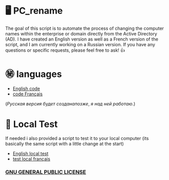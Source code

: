 # 🖥️ PC_rename

The goal of this script is to automate the process of changing the computer names within the enterprise or domain directly from the Active Directory (AD). I have created an English version as well as a French version of the script, and I am currently working on a Russian version. If you have any questions or specific requests, please feel free to ask!  👍
# ㊙️ languages 
* [English code](https://github.com/Narco360/PC_rename/code/en/Version/1.1.ps1)
* [code Français](https://github.com/Narco360/PC_rename/code/fr/Version/1.1.ps1)

($Русская$ $версия$ $будет$ $создана позже,$ $я$ $над$ $ней$ $работаю.$)
# 🧪 Local Test
If needed i also provided a script to test it to your local computer (its basically the same script with a little change at the start)
* [English local test](https://github.com/Narco360/PC_rename/code/en/LocalRename.ps1)
* [test local français](https://github.com/Narco360/PC_rename/code/fr/LocalRename.ps1)

### [GNU GENERAL PUBLIC LICENSE](https://github.com/Narco360/PC_rename/blob/main/LICENSE)
